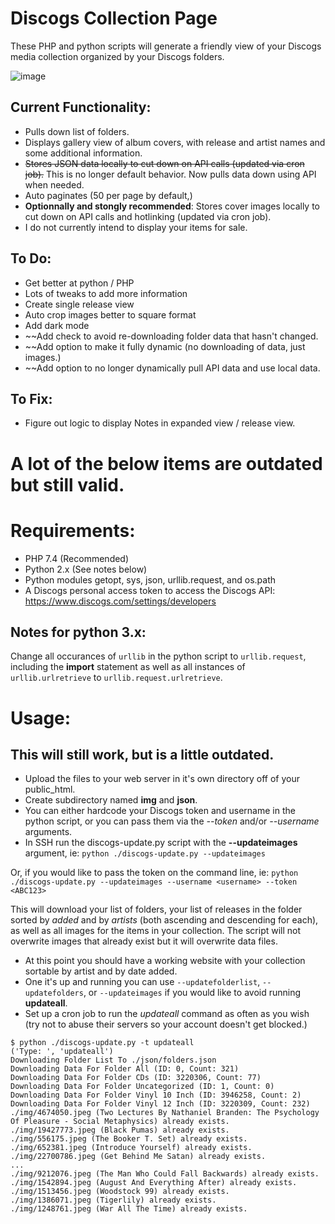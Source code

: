 # Discogs Collection Page

These PHP and python scripts will generate a friendly view of your Discogs media collection organized by your Discogs folders.

![image](https://user-images.githubusercontent.com/2931834/197074374-b008bf17-ffd7-44db-9e57-18cf1b95e1f2.png)

## Current Functionality:
* Pulls down list of folders.
* Displays gallery view of album covers, with release and artist names and some additional information.
* ~~Stores JSON data locally to cut down on API calls (updated via cron job).~~ This is no longer default behavior. Now pulls data down using API when needed.
* Auto paginates (50 per page by default,)
* **Optionnally and stongly recommended**: Stores cover images locally to cut down on API calls and hotlinking (updated via cron job).
* I do not currently intend to display your items for sale.

## To Do: 
* Get better at python / PHP
* Lots of tweaks to add more information
* Create single release view
* Auto crop images better to square format
* Add dark mode
* ~~Add check to avoid re-downloading folder data that hasn't changed.
* ~~Add option to make it fully dynamic (no downloading of data, just images.)
* ~~Add option to no longer dynamically pull API data and use local data.

## To Fix:
* Figure out logic to display Notes in expanded view / release view.


# A lot of the below items are outdated but still valid.
# Requirements:
* PHP 7.4 (Recommended)
* Python 2.x (See notes below)
* Python modules getopt, sys, json, urllib.request, and os.path
* A Discogs personal access token to access the Discogs API: https://www.discogs.com/settings/developers

## Notes for python 3.x:
 Change all occurances of `urllib` in the python script to `urllib.request`, including the **import** statement as well as all instances of `urllib.urlretrieve` to
 `urllib.request.urlretrieve`.

# Usage:
## This will still work, but is a little outdated.
* Upload the files to your web server in it's own directory off of your public_html.
* Create subdirectory named **img** and **json**.
* You can either hardcode your Discogs token and username in the python script, or you can pass them via the *--token* and/or *--username* arguments.
* In SSH run the discogs-update.py script with the **--updateimages** argument, ie: `python ./discogs-update.py --updateimages`

Or, if you would like to pass the token on the command line, ie: `python ./discogs-update.py --updateimages --username <username> --token <ABC123>`
  
This will download your list of folders, your list of releases in the folder sorted by *added* and by *artists* (both ascending and descending for each), as well as all images for the items in your collection. The script will not overwrite images that already exist but it will overwrite data files.
  
* At this point you should have a working website with your collection sortable by artist and by date added.
* One it's up and running you can use `--updatefolderlist`, `--updatefolders`, or `--updateimages` if you would like to avoid running **updateall**.
* Set up a cron job to run the *updateall* command as often as you wish (try not to abuse their servers so your account doesn't get blocked.)

```
$ python ./discogs-update.py -t updateall
('Type: ', 'updateall')
Downloading Folder List To ./json/folders.json
Downloading Data For Folder All (ID: 0, Count: 321)
Downloading Data For Folder CDs (ID: 3220306, Count: 77)
Downloading Data For Folder Uncategorized (ID: 1, Count: 0)
Downloading Data For Folder Vinyl 10 Inch (ID: 3946258, Count: 2)
Downloading Data For Folder Vinyl 12 Inch (ID: 3220309, Count: 232)
./img/4674050.jpeg (Two Lectures By Nathaniel Branden: The Psychology Of Pleasure - Social Metaphysics) already exists.
./img/19427773.jpeg (Black Pumas) already exists.
./img/556175.jpeg (The Booker T. Set) already exists.
./img/652381.jpeg (Introduce Yourself) already exists.
./img/22700786.jpeg (Get Behind Me Satan) already exists.
...
./img/9212076.jpeg (The Man Who Could Fall Backwards) already exists.
./img/1542894.jpeg (August And Everything After) already exists.
./img/1513456.jpeg (Woodstock 99) already exists.
./img/1386071.jpeg (Tigerlily) already exists.
./img/1248761.jpeg (War All The Time) already exists.
```
